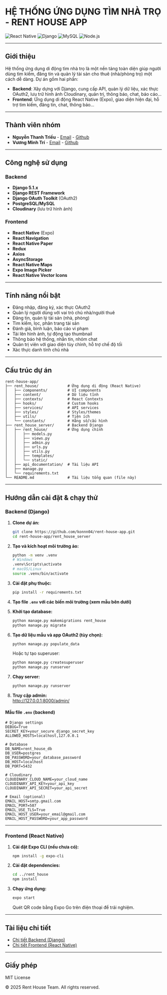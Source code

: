 # HỆ THỐNG ỨNG DỤNG TÌM NHÀ TRỌ - RENT HOUSE APP

![React Native](https://img.shields.io/badge/React%20Native-20232A?style=for-the-badge&logo=react&logoColor=61DAFB)
![Django](https://img.shields.io/badge/Django-092E20?style=for-the-badge&logo=django&logoColor=white)
![MySQL](https://img.shields.io/badge/MySQL-4479A1?style=for-the-badge&logo=mysql&logoColor=white)
![Node.js](https://img.shields.io/badge/Node.js-339933?style=for-the-badge&logo=nodedotjs&logoColor=white)

---

## Giới thiệu

Hệ thống ứng dụng di động tìm nhà trọ là một nền tảng toàn diện giúp người dùng tìm kiếm, đăng tin và quản lý tài sản cho thuê (nhà/phòng trọ) một cách dễ dàng. Dự án gồm hai phần:
- **Backend**: Xây dựng với Django, cung cấp API, quản lý dữ liệu, xác thực OAuth2, lưu trữ hình ảnh Cloudinary, quản trị, thông báo, chat, báo cáo...
- **Frontend**: Ứng dụng di động React Native (Expo), giao diện hiện đại, hỗ trợ tìm kiếm, đăng tin, chat, thông báo...

---

## Thành viên nhóm

- **Nguyễn Thanh Triều** - [Email](mailto:trieukon1011@gmail.com) - [Github](https://github.com/konnn04/)
- **Vương Minh Trí** - [Email](mailto:minhtri4724@gmail.com) - [Github]()


---

## Công nghệ sử dụng

### Backend
- **Django 5.1.x**
- **Django REST Framework**
- **Django OAuth Toolkit** (OAuth2)
- **PostgreSQL/MySQL**
- **Cloudinary** (lưu trữ hình ảnh)

### Frontend
- **React Native** (Expo)
- **React Navigation**
- **React Native Paper**
- **Redux**
- **Axios**
- **AsyncStorage**
- **React Native Maps**
- **Expo Image Picker**
- **React Native Vector Icons**

---

## Tính năng nổi bật

- Đăng nhập, đăng ký, xác thực OAuth2
- Quản lý người dùng với vai trò chủ nhà/người thuê
- Đăng tin, quản lý tài sản (nhà, phòng)
- Tìm kiếm, lọc, phân trang tài sản
- Đánh giá, bình luận, báo cáo vi phạm
- Tải lên hình ảnh, tự động tạo thumbnail
- Thông báo hệ thống, nhắn tin, nhóm chat
- Quản trị viên với giao diện tùy chỉnh, hỗ trợ chế độ tối
- Xác thực danh tính chủ nhà

---

## Cấu trúc dự án

```
rent-house-app/
├── rent_house/             # Ứng dụng di động (React Native)
│   ├── components/         # UI components
│   ├── content/            # Dữ liệu tĩnh
│   ├── contexts/           # React Contexts
│   ├── hooks/              # Custom hooks
│   ├── services/           # API services
│   ├── styles/             # Styles/themes
│   ├── utils/              # Tiện ích
│   └── constants/          # Hằng số/cấu hình
├── rent_house_server/      # Backend Django
│   ├── rent_house/         # Ứng dụng chính
│   │   ├── models.py
│   │   ├── views.py
│   │   ├── admin.py
│   │   ├── urls.py
│   │   ├── utils.py
│   │   ├── templates/
│   │   └── static/
│   ├── api_documentation/  # Tài liệu API
│   ├── manage.py
│   └── requirements.txt
└── README.md               # Tài liệu tổng quan (file này)
```

---

## Hướng dẫn cài đặt & chạy thử

### Backend (Django)

1. **Clone dự án:**
    ```bash
    git clone https://github.com/konnn04/rent-house-app.git
    cd rent-house-app/rent_house_server
    ```

2. **Tạo và kích hoạt môi trường ảo:**
    ```bash
    python -m venv .venv
    # Windows
    .venv\Scripts\activate
    # macOS/Linux
    source .venv/bin/activate
    ```

3. **Cài đặt phụ thuộc:**
    ```bash
    pip install -r requirements.txt
    ```

4. **Tạo file `.env` với các biến môi trường (xem mẫu bên dưới)**

5. **Khởi tạo database:**
    ```bash
    python manage.py makemigrations rent_house
    python manage.py migrate
    ```

6. **Tạo dữ liệu mẫu và app OAuth2 (tùy chọn):**
    ```bash
    python manage.py populate_data
    ```
    Hoặc tự tạo superuser:
    ```bash
    python manage.py createsuperuser
    python manage.py runserver
    ```

7. **Chạy server:**
    ```bash
    python manage.py runserver
    ```

8. **Truy cập admin:**  
    http://127.0.0.1:8000/admin/

#### Mẫu file `.env` (backend)

```
# Django settings
DEBUG=True
SECRET_KEY=your_secure_django_secret_key
ALLOWED_HOSTS=localhost,127.0.0.1

# Database
DB_NAME=rent_house_db
DB_USER=postgres
DB_PASSWORD=your_database_password
DB_HOST=localhost
DB_PORT=5432

# Cloudinary
CLOUDINARY_CLOUD_NAME=your_cloud_name
CLOUDINARY_API_KEY=your_api_key
CLOUDINARY_API_SECRET=your_api_secret

# Email (optional)
EMAIL_HOST=smtp.gmail.com
EMAIL_PORT=587
EMAIL_USE_TLS=True
EMAIL_HOST_USER=your_email@gmail.com
EMAIL_HOST_PASSWORD=your_app_password
```

---

### Frontend (React Native)

1. **Cài đặt Expo CLI (nếu chưa có):**
    ```bash
    npm install -g expo-cli
    ```

2. **Cài đặt dependencies:**
    ```bash
    cd ../rent_house
    npm install
    ```

3. **Chạy ứng dụng:**
    ```bash
    expo start
    ```
    Quét QR code bằng Expo Go trên điện thoại để trải nghiệm.

---

## Tài liệu chi tiết

- [Chi tiết Backend (Django)](/rent_house_server/README.md)
- [Chi tiết Frontend (React Native)](/rent_house/README.md)

---

## Giấy phép

MIT License

© 2025 Rent House Team. All rights reserved.



